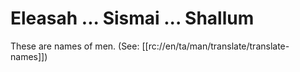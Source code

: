# Eleasah ... Sismai ... Shallum

These are names of men. (See: [[rc://en/ta/man/translate/translate-names]])